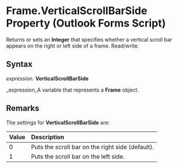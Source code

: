 
# Frame.VerticalScrollBarSide Property (Outlook Forms Script)

Returns or sets an  **Integer** that specifies whether a vertical scroll bar appears on the right or left side of a frame. Read/write.


## Syntax

 _expression_. **VerticalScrollBarSide**

 _expression_A variable that represents a  **Frame** object.


## Remarks

The settings for  **VerticalScrollBarSide** are:



|**Value**|**Description**|
|:-----|:-----|
|0|Puts the scroll bar on the right side (default).|
|1|Puts the scroll bar on the left side.|
